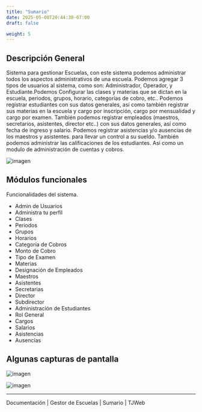 ```yaml
---
title: "Sumario"
date: 2025-05-08T20:44:38-07:00
draft: false

weight: 5
---
```


## Descripción General
Sistema para gestionar Escuelas, con este sistema podemos administrar todos los aspectos administrativos de una escuela. Podemos agregar 3 tipos de usuarios al sistema, como son: Administrador, Operador, y Estudiante.Podemos Configurar las clases y materias que se dictan en la escuela, periodos, grupos, horario, categorías de cobro, etc.. Podemos registrar estudiantes con sus datos generales, así como también registrar sus materias en la escuela y cargo por inscripción, cargo por mensualidad y cargo por examen. También podemos registrar empleados (maestros, secretarios, asistentes, director etc..) con sus datos generales, así como fecha de ingreso y salario. Podemos registrar asistencias y/o ausencias de los maestros y asistentes. para llevar un control a su sueldo. También podemos administrar las calificaciones de los estudiantes. Asi como un modulo de administración de cuentas y cobros.

![imagen](/proyectos/escuelas/escuelas_tu_perfil_opt.png)

## Módulos funcionales 
Funcionalidades del sistema.

- Admin de Usuarios
- Administra tu perfil
- Clases
- Periodos
- Grupos
- Horarios
- Categoría de Cobros
- Monto de Cobro
- Tipo de Examen
- Materias
- Designación de Empleados
- Maestros
- Asistentes
- Secretarias
- Director
- Subdirector
- Administración de Estudiantes
- Rol General
- Cargos
- Salarios
- Asistencias
- Ausencias

## Algunas capturas de pantalla

![imagen](/proyectos/escuelas/escuelas_editar_perfil_opt.png)

![imagen](/proyectos/escuelas/escuelas_cambiar_comtraseña_opt.png)

***
Documentación | Gestor de Escuelas | Sumario | TJWeb


